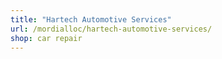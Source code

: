 ```yaml
---
title: "Hartech Automotive Services"
url: /mordialloc/hartech-automotive-services/
shop: car repair
---
```

